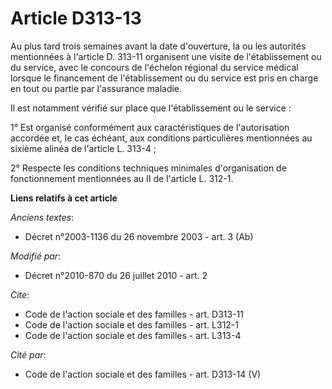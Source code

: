 # Article D313-13

Au plus tard trois semaines avant la date d'ouverture, la ou les autorités mentionnées à l'article D. 313-11 organisent une
visite de l'établissement ou du service, avec le concours de l'échelon régional du service médical lorsque le financement de
l'établissement ou du service est pris en charge en tout ou partie par l'assurance maladie. 

Il est notamment vérifié sur place que l'établissement ou le service : 

1° Est organisé conformément aux caractéristiques de l'autorisation accordée et, le cas échéant, aux conditions particulières
mentionnées au sixième alinéa de l'article L. 313-4 ; 

2° Respecte les conditions techniques minimales d'organisation de fonctionnement mentionnées au II de l'article L. 312-1.

**Liens relatifs à cet article**

_Anciens textes_:

  - Décret n°2003-1136 du 26 novembre 2003 - art. 3 (Ab)

_Modifié par_:

  - Décret n°2010-870 du 26 juillet 2010 - art. 2

_Cite_:

  - Code de l'action sociale et des familles - art. D313-11
  - Code de l'action sociale et des familles - art. L312-1
  - Code de l'action sociale et des familles - art. L313-4

_Cité par_:

  - Code de l'action sociale et des familles - art. D313-14 (V)
